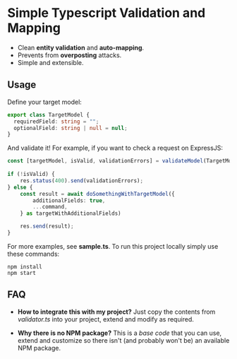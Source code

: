 # Simple Typescript Validation and Mapping

* Clean **entity validation** and **auto-mapping**.
* Prevents from **overposting** attacks.
* Simple and extensible.

## Usage

Define your target model:

```ts
export class TargetModel {
  requiredField: string = "";
  optionalField: string | null = null;
}
```

And validate it! For example, if you want to check a request on ExpressJS:

```ts
const [targetModel, isValid, validationErrors] = validateModel(TargetModel, req.body);
    
if (!isValid) {
    res.status(400).send(validationErrors);
} else {
    const result = await doSomethingWithTargetModel({
        additionalFields: true,
        ...command,
    } as targetWithAdditionalFields)

    res.send(result);
}
```

For more examples, see **sample.ts**. To run this project locally simply use these commands:

```
npm install
npm start
```

## FAQ

* **How to integrate this with my project?** Just copy the contents from *validator.ts* into your project, extend and modify as required.

* **Why there is no NPM package?** This is a *base code* that you can use, extend and customize so there isn't (and probably won't be) an available NPM package.
